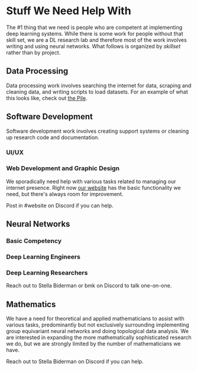 # Stuff We Need Help With

The #1 thing that we need is people who are competent at implementing deep learning systems. While there is some work for people without that skill set, we are a DL research lab and therefore most of the work involves writing and using neural networks. What follows is organized by *skillset* rather than by project.

## Data Processing

Data processing work involves searching the internet for data, scraping and cleaning data, and writing scripts to load datasets. For an example of what this looks like, check out [the Pile](https://github.com/eleutherai/the-pile).

## Software Development

Software development work involves creating support systems or cleaning up research code and documentation.

### 

### UI/UX

### Web Development and Graphic Design

We sporadically need help with various tasks related to managing our internet presence. Right now [our website](www.eleuther.ai) has the basic functionality we need, but there's always room for improvement.

Post in #website on Discord if you can help.

## Neural Networks

### Basic Competency

### Deep Learning Engineers

### Deep Learning Researchers

Reach out to Stella Biderman or bmk on Discord to talk one-on-one.

## Mathematics

We have a need for theoretical and applied mathematicians to assist with various tasks, predominantly but not exclusively surrounding implementing group equivariant neural networks and doing topological data analysis. We are interested in expanding the more mathematically sophisticated research we do, but we are strongly limited by the number of mathematicians we have.

Reach out to Stella Biderman on Discord if you can help.
